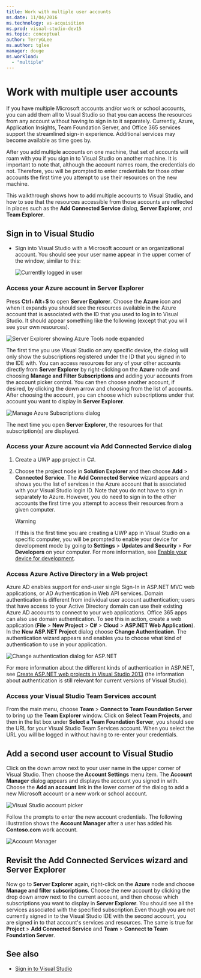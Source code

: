 ```yaml
---
title: Work with multiple user accounts
ms.date: 11/04/2016
ms.technology: vs-acquisition
ms.prod: visual-studio-dev15
ms.topic: conceptual
author: TerryGLee
ms.author: tglee
manager: douge
ms.workload:
  - "multiple"
---
```

# Work with multiple user accounts

If you have multiple Microsoft accounts and/or work or school accounts, you can add them all to Visual Studio so that you can access the resources from any account without having to sign in to it separately. Currently, Azure, Application Insights, Team Foundation Server, and Office 365 services support the streamlined sign-in experience. Additional services may become available as time goes by.

After you add multiple accounts on one machine, that set of accounts will roam with you if you sign in to Visual Studio on another machine. It is important to note that, although the account names roam, the credentials do not. Therefore, you will be prompted to enter credentials for those other accounts the first time you attempt to use their resources on the new machine.

This walkthrough shows how to add multiple accounts to Visual Studio, and how to see that the resources accessible from those accounts are reflected in places such as the **Add Connected Service** dialog, **Server Explorer**, and **Team Explorer**.

## Sign in to Visual Studio

- Sign into Visual Studio with a Microsoft account or an organizational account. You should see your user name appear in the upper corner of the window, similar to this:

     ![Currentlly logged in user](../ide/media/vs2015_username.png "VS2015_UserName")

### Access your Azure account in Server Explorer

Press **Ctrl**+**Alt**+**S** to open **Server Explorer**. Choose the **Azure** icon and when it expands you should see the resources available in the Azure account that is associated with the ID that you used to log in to Visual Studio. It should appear something like the following (except that you will see your own resources).

![Server Explorer showing Azure Tools node expanded](../ide/media/vs2015_serverexplorer.png "VS2015_ServerExplorer")

The first time you use Visual Studio on any specific device, the dialog will only show the subscriptions registered under the ID that you signed in to the IDE with. You can access resources for any of your other accounts directly from **Server Explorer** by right-clicking on the **Azure** node and choosing **Manage and Filter Subscriptions** and adding your accounts from the account picker control. You can then choose another account, if desired, by clicking the down arrow and choosing from the list of accounts. After choosing the account, you can choose which subscriptions under that account you want to display in **Server Explorer**.

![Manage Azure Subscriptions dialog](../ide/media/vs2015_manage_subs.png "vs2015_manage_subs")

The next time you open **Server Explorer**, the resources for that subscription(s) are displayed.

### Access your Azure account via Add Connected Service dialog

1. Create a UWP app project in C#.

1. Choose the project node in **Solution Explorer** and then choose **Add** > **Connected Service**. The **Add Connected Service** wizard appears and shows you the list of services in the Azure account that is associated with your Visual Studio login ID. Note that you do not have to sign in separately to Azure. However, you do need to sign in to the other accounts the first time you attempt to access their resources from a given computer.

    > [!WARNING]
    > If this is the first time you are creating a UWP app in Visual Studio on a specific computer, you will be prompted to enable your device for development mode by going to **Settings** > **Updates and Security** > **For Developers** on your computer. For more information, see [Enable your device for development](/windows/uwp/get-started/enable-your-device-for-development).

### <a name="access_azure"></a> Access Azure Active Directory in a Web project

Azure AD enables support for end-user single Sign-In in ASP.NET MVC web applications, or AD Authentication in Web API services. Domain authentication is different from individual user account authentication; users that have access to your Active Directory domain can use their existing Azure AD accounts to connect to your web applications. Office 365 apps can also use domain authentication. To see this in action, create a web application (**File** > **New Project** > **C#** > **Cloud** > **ASP.NET Web Application**). In the **New ASP.NET Project** dialog choose **Change Authentication**. The authentication wizard appears and enables you to choose what kind of authentication to use in your application.

![Change authentication dialog for ASP.NET](../ide/media/vs2015_change_authentication.png "VS2015_change_authentication")

For more information about the different kinds of authentication in ASP.NET, see [Create ASP.NET web projects in Visual Studio 2013](http://www.asp.net/visual-studio/overview/2013/creating-web-projects-in-visual-studio#orgauth) (the information about authentication is still relevant for current versions of Visual Studio).

### Access your Visual Studio Team Services account

From the main menu, choose **Team** > **Connect to Team Foundation Server** to bring up the **Team Explorer** window. Click on **Select Team Projects**, and then in the list box under **Select a Team Foundation Server**, you should see the URL for your Visual Studio Team Services account. When you select the URL you will be logged in without having to re-enter your credentials.

## Add a second user account to Visual Studio

Click on the down arrow next to your user name in the upper corner of Visual Studio. Then choose the **Account Settings** menu item. The **Account Manager** dialog appears and displays the account you signed in with. Choose the **Add an account** link in the lower corner of the dialog to add a new Microsoft account or a new work or school account.

![Visual Studio account picker](../ide/media/vs2015_acct_picker.png "VS2015_acct_picker")

Follow the prompts to enter the new account credentials. The following illustration shows the **Account Manager** after a user has added his **Contoso.com** work account.

![Account Manager](../ide/media/vs2015_accountmanager.gif "VS2015_AccountManager")

## Revisit the Add Connected Services wizard and Server Explorer

Now go to **Server Explorer** again, right-click on the **Azure** node and choose **Manage and filter subscriptions**. Choose the new account by clicking the drop down arrow next to the current account, and then choose which subscriptions you want to display in **Server Explorer**. You should see all the services associated with the specified subscription.Even though you are not currently signed in to the Visual Studio IDE with the second account, you are signed in to that account's services and resources. The same is true for **Project** > **Add Connected Service** and **Team** > **Connect to Team Foundation Server**.

## See also

- [Sign in to Visual Studio](signing-in-to-visual-studio.md)

